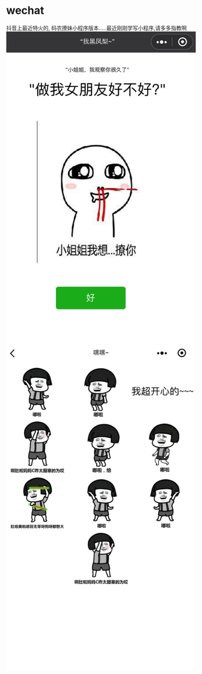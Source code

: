 # wechat
抖音上最近特火的, 码农撩妹小程序版本.....最近刚刚学写小程序,请多多指教啊
![image](https://github.com/stevendinggang/wechat/blob/master/%E5%B1%8F%E5%B9%95%E5%BF%AB%E7%85%A7%202018-07-10%20%E4%B8%8B%E5%8D%889.23.20.png)
![image](https://github.com/stevendinggang/wechat/blob/master/%E5%B1%8F%E5%B9%95%E5%BF%AB%E7%85%A7%202018-07-10%20%E4%B8%8B%E5%8D%889.23.12.png)

